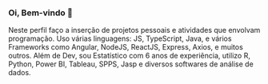 ### Oi, Bem-vindo 👋
Neste perfil faço a inserção de projetos pessoais e atividades que envolvam programação. 
Uso várias linguagens: JS, TypeScript, Java, e vários Frameworks como Angular, NodeJS, ReactJS, Express, Axios, e muitos outros.
Além de Dev, sou Estatístico com 6 anos de experiência, utilizo R, Python, Power BI, Tableau, SPPS, Jasp e diversos softwares de análise de dados.
